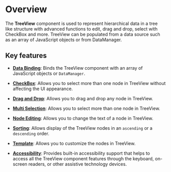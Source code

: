 # Overview

The **TreeView** component is used to represent hierarchical data in a tree like structure with advanced functions to edit,
drag and drop, select with CheckBox and more. TreeView can be populated from a data source such as an array of JavaScript objects or
from DataManager.

## Key features

* **[Data Binding](/treeview/data-binding/)**: Binds the TreeView component with an array of JavaScript objects or `DataManager`.

* **[CheckBox](/treeview/check-box/)**: Allows you to select more than one node in TreeView without affecting the UI appearance.

* **[Drag and Drop](/treeview/drag-and-drop/)**: Allows you to drag and drop any node in TreeView.

* **[Multi Selection](/treeview/multiple-selection/)**: Allows you to select more than one node in TreeView.

* **[Node Editing](/treeview/node-editing/)**: Allows you to change the text of a node in TreeView.

* **[Sorting](/api/treeview/#sortorder)**: Allows display of the TreeView nodes in an `ascending`
or a `descending` order.

* **[Template](/treeview/template/)**: Allows you to customize the nodes in TreeView.

* **[Accessibility](/treeview/accessibility/)**: Provides built-in accessibility support that helps to access all the TreeView
component features through the keyboard, on-screen readers, or other assistive technology devices.